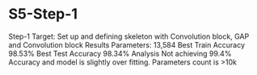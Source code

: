 # S5-Step-1
Step-1
Target:
Set up and defining skeleton with Convolution block, GAP and Convolution block
Results 
Parameters: 13,584
Best Train Accuracy   98.53%
Best Test Accuracy 98.34%
Analysis 
Not achieving 99.4% Accuracy and model is   slightly over fitting.
Parameters count is >10k
